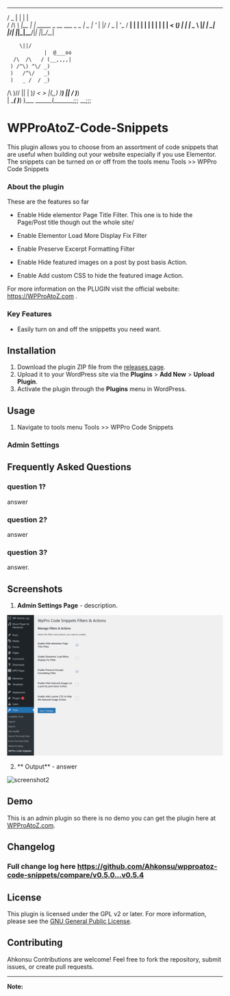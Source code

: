   ___  _     _                         
 / _ \| |   | |                        
/ /_\ \ |__ | | _____  _ __  ___ _   _ 
|  _  | '_ \| |/ / _ \| '_ \/ __| | | |
| | | | | | |   < (_) | | | \__ \ |_| |
\_| |_/_| |_|_|\_\___/|_| |_|___/\__,_|
                                       
     
		
		\||/
                |  @___oo
      /\  /\   / (__,,,,|
     ) /^\) ^\/ _)
     )   /^\/   _)
     )   _ /  / _)
 /\  )/\/ ||  | )_)
<  >      |(,,) )__)
 ||      /    \)___)\
 | \____(      )___) )___
  \______(_______;;; __;;;

# WPProAtoZ-Code-Snippets

This plugin allows you to choose from an assortment of code snippets that are useful when building out your website especially if you use Elementor. The snippets can be turned on or off from the tools menu Tools >> WPPro Code Snippets

### About the plugin
These are the features so far 
- Enable Hide elementor Page Title Filter. This one is to hide the Page/Post title though out the whole site/

- Enable Elementor Load More Display Fix Filter	
- Enable Preserve Excerpt Formatting Filter	
- Enable Hide featured images on a post by post basis Action.	
- Enable Add custom CSS to hide the featured image Action.

For more information on the PLUGIN visit the official website: https://WPProAtoZ.com .

### Key Features

- Easily turn on and off the snippetts you need want.

## Installation

1. Download the plugin ZIP file from the [releases page](https://github.com/Ahkonsu/wpproatoz-code-snippets/releases/).
2. Upload it to your WordPress site via the **Plugins** > **Add New** > **Upload Plugin**.
3. Activate the plugin through the **Plugins** menu in WordPress.

## Usage

1.  Navigate to tools menu Tools >> WPPro Code Snippets


### Admin Settings


## Frequently Asked Questions

### question 1?

answer

### question 2?

answer

### question 3?

answer.

## Screenshots

1. **Admin Settings Page** - description.

![screenshot1](screenshot1.png)

2. ** Output** - answer

![screenshot2](screenshot-2.png)

## Demo

This is an admin plugin so there is no demo you can get the plugin here at [WPProAtoZ.com](https://wpproatoz.com/plugins).

## Changelog

### Full change log here https://github.com/Ahkonsu/wpproatoz-code-snippets/compare/v0.5.0...v0.5.4



## License

This plugin is licensed under the GPL v2 or later. For more information, please see the [GNU General Public License](https://www.gnu.org/licenses/gpl-2.0.html).

## Contributing
Ahkonsu
Contributions are welcome! Feel free to fork the repository, submit issues, or create pull requests.

---

**Note:** 
